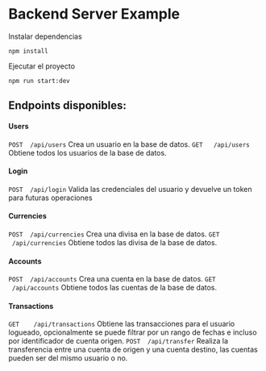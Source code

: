 # Backend Server Example

Instalar dependencias
```
npm install 
```

Ejecutar el proyecto 
```
npm run start:dev
```

## Endpoints disponibles:

#### Users
`POST  /api/users`
Crea un usuario en la base de datos. 
`GET   /api/users`
Obtiene todos los usuarios de la base de datos. 

#### Login
`POST  /api/login`
Valida las credenciales del usuario y devuelve un token para futuras operaciones

#### Currencies
`POST  /api/currencies`
Crea una divisa en la base de datos.
`GET     /api/currencies`
Obtiene todos las divisa de la base de datos. 

#### Accounts
`POST  /api/accounts`
Crea una cuenta en la base de datos.
`GET     /api/accounts`
Obtiene todos las cuentas de la base de datos. 

#### Transactions
`GET    /api/transactions`
Obtiene las transacciones para el usuario logueado, opcionalmente se puede filtrar por un rango de fechas e incluso por identificador de cuenta origen.
`POST  /api/transfer`
Realiza la transferencia entre una cuenta de origen y una cuenta destino, las cuentas pueden ser del mismo usuario o no.